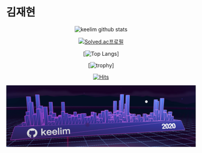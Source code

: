 # 김재현
<div align=center>

![keelim github stats](https://github-readme-stats.vercel.app/api?username=keelim&show_icons=true&show_icons=true&theme=radical)

[![Solved.ac프로필](http://mazassumnida.wtf/api/generate_badge?boj=h00335)](https://solved.ac/h00335)

[![Top Langs](https://github-readme-stats.vercel.app/api/top-langs/?username=keelim&layout=compact&theme=radical)]

[![trophy](https://github-profile-trophy.vercel.app/?username=keelim&theme=onedark)]

[![Hits](https://hits.seeyoufarm.com/api/count/incr/badge.svg?url=https%3A%2F%2Fgithub.com%2Fkeelim&count_bg=%2379C83D&title_bg=%23555555&icon=&icon_color=%23E7E7E7&title=hits&edge_flat=false)](https://hits.seeyoufarm.com)

![2020](2020.png)
</div>
